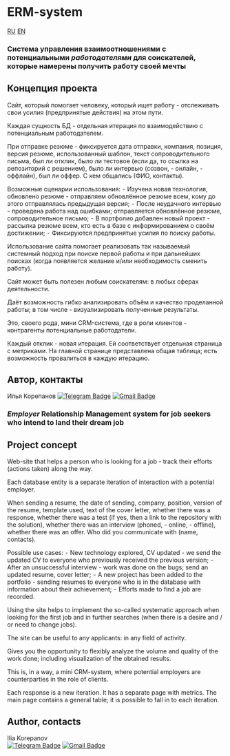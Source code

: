 # ERM-system

[RU](#cистема_управления:)
[EN](#employer_relationship:)

### Система управления взаимоотношениями с потенциальными *работодателями* для соискателей, которые намерены получить работу своей мечты
## Концепция проекта  
Сайт, который помогает человеку, который ищет работу - отслеживать свои усилия (предпринятые действия) на этом пути.

Каждая сущность БД - отдельная итерация по взаимодействию с потенциальным работодателем.

При отправке резюме - фиксируется дата отправки, компания, позиция, версия резюме, использованный шаблон, текст сопроводительного письма, был ли отклик, было ли тестовое (если да, то ссылка на репозиторий с решением), было ли интервью (созвон, - онлайн, - оффлайн), был ли оффер. С кем общались (ФИО, контакты).

Возможные сценарии использования: ⁃ Изучена новая технология, обновлено резюме - отправляем обновлённое резюме всем, кому до этого отправлялась предыдущая версия; ⁃ После неудачного интервью - проведена работа над ошибками; отправляется обновлённое резюме, сопроводительное письмо; ⁃ В портфолио добавлен новый проект - рассылка резюме всем, кто есть в базе с информированием о своём достижении; ⁃ Фиксируются предпринятые усилия по поиску работы.

Использование сайта помогает реализовать так называемый системный подход при поиске первой работы и при дальнейших поисках (когда появляется желание и/или необходимость сменить работу).

Сайт может быть полезен любым соискателям: в любых сферах деятельности.

Даёт возможность гибко анализировать объём и качество проделанной работы; в том числе - визуализировать полученные результаты.

Это, своего рода, мини CRM-система, где в роли клиентов - контрагенты потенциальные работодатели.

Каждый отклик - новая итерация. Ей соответствует отдельная страница с метриками. На главной странице представлена общая таблица; есть возможность провалиться в каждую итерацию.

## Автор, контакты
Илья Корепанов
[![Telegram Badge](https://img.shields.io/badge/Telegram-blue?style=social&logo=Telegram)](https://t.me/number_one_lobster) [![Gmail Badge](https://img.shields.io/badge/Gmail-red?style=social&logo=Gmail)](mailto:ikorepanov.study@gmail.com)  

### *Employer* Relationship Management system for job seekers who intend to land their dream job
## Project concept
Web-site that helps a person who is looking for a job - track their efforts (actions taken) along the way.

Each database entity is a separate iteration of interaction with a potential employer.

When sending a resume, the date of sending, company, position, version of the resume, template used, text of the cover letter, whether there was a response, whether there was a test (if yes, then a link to the repository with the solution), whether there was an interview (phoned, - online, - offline), whether there was an offer. Who did you communicate with (name, contacts).

Possible use cases: ⁃ New technology explored, CV updated - we send the updated CV to everyone who previously received the previous version; ⁃ After an unsuccessful interview - work was done on the bugs; send an updated resume, cover letter; ⁃ A new project has been added to the portfolio - sending resumes to everyone who is in the database with information about their achievement; ⁃ Efforts made to find a job are recorded.

Using the site helps to implement the so-called systematic approach when looking for the first job and in further searches (when there is a desire and / or need to change jobs).

The site can be useful to any applicants: in any field of activity.

Gives you the opportunity to flexibly analyze the volume and quality of the work done; including visualization of the obtained results.

This is, in a way, a mini CRM-system, where potential employers are counterparties in the role of clients.

Each response is a new iteration. It has a separate page with metrics. The main page contains a general table; it is possible to fall in to each iteration.

## Author, contacts
Ilia Korepanov  
[![Telegram Badge](https://img.shields.io/badge/Telegram-blue?style=social&logo=Telegram)](https://t.me/number_one_lobster) [![Gmail Badge](https://img.shields.io/badge/Gmail-red?style=social&logo=Gmail)](mailto:ikorepanov.study@gmail.com)